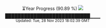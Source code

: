<p align="center">
⏳Year Progress (90.89 %) <img src="https://file5s.ratemyserver.net/mobs/1062.gif"><br>
███████████████████████████▁▁▁ <br>
<sub>Updated: Tue, 28 Nov 2023 18:02:39 GMT</sub>
</p>

